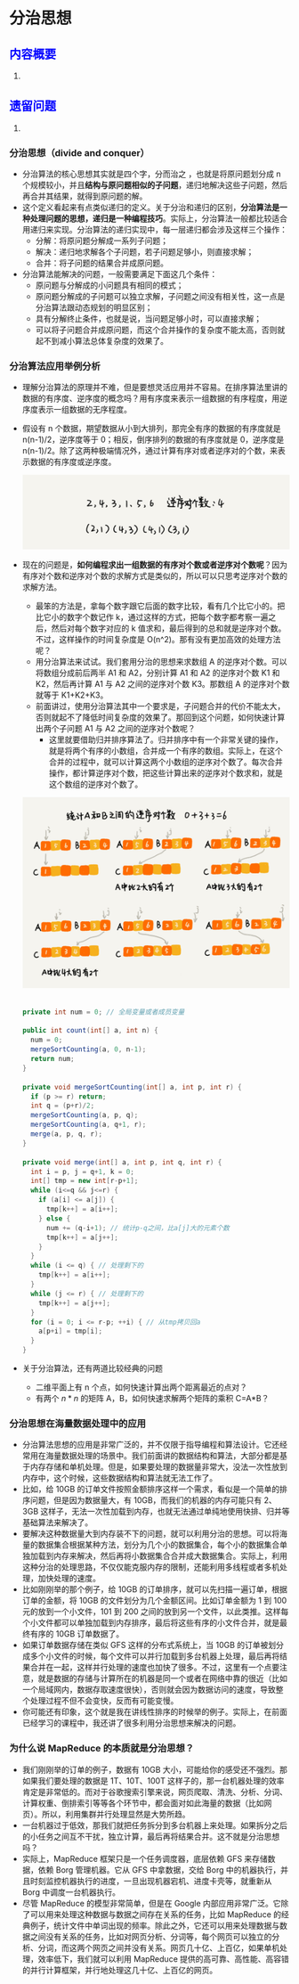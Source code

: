 # 分治思想

## <font color = blue>内容概要</font>

1. 

## <font color = blue>遗留问题</font>

1. 



### 分治思想（divide and conquer）

+ 分治算法的核心思想其实就是四个字，分而治之 ，也就是将原问题划分成 n 个规模较小，并且**结构与原问题相似的子问题**，递归地解决这些子问题，然后再合并其结果，就得到原问题的解。
+ 这个定义看起来有点类似递归的定义。关于分治和递归的区别，**分治算法是一种处理问题的思想，递归是一种编程技巧**。实际上，分治算法一般都比较适合用递归来实现。分治算法的递归实现中，每一层递归都会涉及这样三个操作：
  + 分解：将原问题分解成一系列子问题；
  + 解决：递归地求解各个子问题，若子问题足够小，则直接求解；
  + 合并：将子问题的结果合并成原问题。
+ 分治算法能解决的问题，一般需要满足下面这几个条件：
  + 原问题与分解成的小问题具有相同的模式；
  + 原问题分解成的子问题可以独立求解，子问题之间没有相关性，这一点是分治算法跟动态规划的明显区别；
  + 具有分解终止条件，也就是说，当问题足够小时，可以直接求解；
  + 可以将子问题合并成原问题，而这个合并操作的复杂度不能太高，否则就起不到减小算法总体复杂度的效果了。



### 分治算法应用举例分析

+ 理解分治算法的原理并不难，但是要想灵活应用并不容易。在排序算法里讲的数据的有序度、逆序度的概念吗？用有序度来表示一组数据的有序程度，用逆序度表示一组数据的无序程度。

+ 假设有 n 个数据，期望数据从小到大排列，那完全有序的数据的有序度就是 n(n-1)/2，逆序度等于 0；相反，倒序排列的数据的有序度就是 0，逆序度是 n(n-1)/2。除了这两种极端情况外，通过计算有序对或者逆序对的个数，来表示数据的有序度或逆序度。

  ![](1.jpg)

+ 现在的问题是，**如何编程求出一组数据的有序对个数或者逆序对个数呢**？因为有序对个数和逆序对个数的求解方式是类似的，所以可以只思考逆序对个数的求解方法。

  + 最笨的方法是，拿每个数字跟它后面的数字比较，看有几个比它小的。把比它小的数字个数记作 k，通过这样的方式，把每个数字都考察一遍之后，然后对每个数字对应的 k 值求和，最后得到的总和就是逆序对个数。不过，这样操作的时间复杂度是 O(n^2)。那有没有更加高效的处理方法呢？
  + 用分治算法来试试。我们套用分治的思想来求数组 A 的逆序对个数。可以将数组分成前后两半 A1 和 A2，分别计算 A1 和 A2 的逆序对个数 K1 和 K2，然后再计算 A1 与 A2 之间的逆序对个数 K3。那数组 A 的逆序对个数就等于 K1+K2+K3。
  + 前面讲过，使用分治算法其中一个要求是，子问题合并的代价不能太大，否则就起不了降低时间复杂度的效果了。那回到这个问题，如何快速计算出两个子问题 A1 与 A2 之间的逆序对个数呢？
    + 这里就要借助归并排序算法了。归并排序中有一个非常关键的操作，就是将两个有序的小数组，合并成一个有序的数组。实际上，在这个合并的过程中，就可以计算这两个小数组的逆序对个数了。每次合并操作，都计算逆序对个数，把这些计算出来的逆序对个数求和，就是这个数组的逆序对个数了。

  ![](2.jpg)

  ```java
  
  private int num = 0; // 全局变量或者成员变量
  
  public int count(int[] a, int n) {
    num = 0;
    mergeSortCounting(a, 0, n-1);
    return num;
  }
  
  private void mergeSortCounting(int[] a, int p, int r) {
    if (p >= r) return;
    int q = (p+r)/2;
    mergeSortCounting(a, p, q);
    mergeSortCounting(a, q+1, r);
    merge(a, p, q, r);
  }
  
  private void merge(int[] a, int p, int q, int r) {
    int i = p, j = q+1, k = 0;
    int[] tmp = new int[r-p+1];
    while (i<=q && j<=r) {
      if (a[i] <= a[j]) {
        tmp[k++] = a[i++];
      } else {
        num += (q-i+1); // 统计p-q之间，比a[j]大的元素个数
        tmp[k++] = a[j++];
      }
    }
    while (i <= q) { // 处理剩下的
      tmp[k++] = a[i++];
    }
    while (j <= r) { // 处理剩下的
      tmp[k++] = a[j++];
    }
    for (i = 0; i <= r-p; ++i) { // 从tmp拷贝回a
      a[p+i] = tmp[i];
    }
  }
  ```

+ 关于分治算法，还有两道比较经典的问题

  + 二维平面上有 n 个点，如何快速计算出两个距离最近的点对？
  + 有两个 $n*n$ 的矩阵 A，B，如何快速求解两个矩阵的乘积 C=A*B？



### 分治思想在海量数据处理中的应用

+ 分治算法思想的应用是非常广泛的，并不仅限于指导编程和算法设计。它还经常用在海量数据处理的场景中。我们前面讲的数据结构和算法，大部分都是基于内存存储和单机处理。但是，如果要处理的数据量非常大，没法一次性放到内存中，这个时候，这些数据结构和算法就无法工作了。
+ 比如，给 10GB 的订单文件按照金额排序这样一个需求，看似是一个简单的排序问题，但是因为数据量大，有 10GB，而我们的机器的内存可能只有 2、3GB 这样子，无法一次性加载到内存，也就无法通过单纯地使用快排、归并等基础算法来解决了。
+ 要解决这种数据量大到内存装不下的问题，就可以利用分治的思想。可以将海量的数据集合根据某种方法，划分为几个小的数据集合，每个小的数据集合单独加载到内存来解决，然后再将小数据集合合并成大数据集合。实际上，利用这种分治的处理思路，不仅仅能克服内存的限制，还能利用多线程或者多机处理，加快处理的速度。
+ 比如刚刚举的那个例子，给 10GB 的订单排序，就可以先扫描一遍订单，根据订单的金额，将 10GB 的文件划分为几个金额区间。比如订单金额为 1 到 100 元的放到一个小文件，101 到 200 之间的放到另一个文件，以此类推。这样每个小文件都可以单独加载到内存排序，最后将这些有序的小文件合并，就是最终有序的 10GB 订单数据了。
+ 如果订单数据存储在类似 GFS 这样的分布式系统上，当 10GB 的订单被划分成多个小文件的时候，每个文件可以并行加载到多台机器上处理，最后再将结果合并在一起，这样并行处理的速度也加快了很多。不过，这里有一个点要注意，就是数据的存储与计算所在的机器是同一个或者在网络中靠的很近（比如一个局域网内，数据存取速度很快），否则就会因为数据访问的速度，导致整个处理过程不但不会变快，反而有可能变慢。
+ 你可能还有印象，这个就是我在讲线性排序的时候举的例子。实际上，在前面已经学习的课程中，我还讲了很多利用分治思想来解决的问题。





### 为什么说 MapReduce 的本质就是分治思想？

+ 我们刚刚举的订单的例子，数据有 10GB 大小，可能给你的感受还不强烈。那如果我们要处理的数据是 1T、10T、100T 这样子的，那一台机器处理的效率肯定是非常低的。而对于谷歌搜索引擎来说，网页爬取、清洗、分析、分词、计算权重、倒排索引等等各个环节中，都会面对如此海量的数据（比如网页）。所以，利用集群并行处理显然是大势所趋。
+ 一台机器过于低效，那我们就把任务拆分到多台机器上来处理。如果拆分之后的小任务之间互不干扰，独立计算，最后再将结果合并。这不就是分治思想吗？
+ 实际上，MapReduce 框架只是一个任务调度器，底层依赖 GFS 来存储数据，依赖 Borg 管理机器。它从 GFS 中拿数据，交给 Borg 中的机器执行，并且时刻监控机器执行的进度，一旦出现机器宕机、进度卡壳等，就重新从 Borg 中调度一台机器执行。
+ 尽管 MapReduce 的模型非常简单，但是在 Google 内部应用非常广泛。它除了可以用来处理这种数据与数据之间存在关系的任务，比如 MapReduce 的经典例子，统计文件中单词出现的频率。除此之外，它还可以用来处理数据与数据之间没有关系的任务，比如对网页分析、分词等，每个网页可以独立的分析、分词，而这两个网页之间并没有关系。网页几十亿、上百亿，如果单机处理，效率低下，我们就可以利用 MapReduce 提供的高可靠、高性能、高容错的并行计算框架，并行地处理这几十亿、上百亿的网页。



